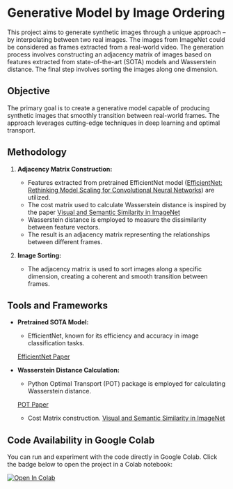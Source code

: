 # Generative Model by Image Ordering

This project aims to generate synthetic images through a unique approach – by interpolating between two real images. The images from ImageNet could be considered as frames extracted from a real-world video. The generation process involves constructing an adjacency matrix of images based on features extracted from state-of-the-art (SOTA) models and Wasserstein distance. The final step involves sorting the images along one dimension.

## Objective

The primary goal is to create a generative model capable of producing synthetic images that smoothly transition between real-world frames. The approach leverages cutting-edge techniques in deep learning and optimal transport.

## Methodology

1. **Adjacency Matrix Construction:**
    - Features extracted from pretrained EfficientNet model ([EfficientNet: Rethinking Model Scaling for Convolutional Neural Networks](https://arxiv.org/abs/1905.11946)) are utilized.
    - The cost matrix used to calculate Wasserstein distance is inspired by the paper [Visual and Semantic Similarity in ImageNet](https://ieeexplore.ieee.org/document/5995474)
    - Wasserstein distance is employed to measure the dissimilarity between feature vectors.
    - The result is an adjacency matrix representing the relationships between different frames.

2. **Image Sorting:**
    - The adjacency matrix is used to sort images along a specific dimension, creating a coherent and smooth transition between frames.

## Tools and Frameworks

- **Pretrained SOTA Model:**
    - EfficientNet, known for its efficiency and accuracy in image classification tasks.

    [EfficientNet Paper](https://arxiv.org/abs/1905.11946)

- **Wasserstein Distance Calculation:**
    - Python Optimal Transport (POT) package is employed for calculating Wasserstein distance.

    [POT Paper](https://jmlr.org/papers/v22/20-451.html)
  
    - Cost Matrix construction.
    [Visual and Semantic Similarity in ImageNet](https://ieeexplore.ieee.org/document/5995474)

## Code Availability in Google Colab

You can run and experiment with the code directly in Google Colab. Click the badge below to open the project in a Colab notebook:

[![Open In Colab](https://colab.research.google.com/assets/colab-badge.svg)](https://colab.research.google.com/drive/1ykWWyGSRgZGnAOGAe0juILx8_iU1BG-q#scrollTo=_MEWVD7Mwlta)

